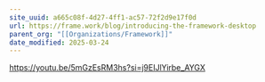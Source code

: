 ```yaml
---
site_uuid: a665c08f-4d27-4ff1-ac57-72f2d9e17f0d
url: https://frame.work/blog/introducing-the-framework-desktop
parent_org: "[[Organizations/Framework]]"
date_modified: 2025-03-24
---
```




https://youtu.be/5mGzEsRM3hs?si=j9EIJlYirbe_AYGX